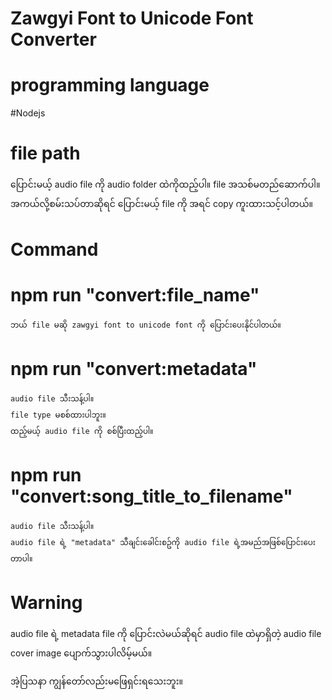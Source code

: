 # Zawgyi Font to Unicode Font Converter

# programming  language 
  #Nodejs

# file path
  ပြောင်းမယ့် audio file ကို audio folder ထဲကိုထည့်ပါ။ 
  file အသစ်မတည်ဆောက်ပါ။
  အကယ်လို့စမ်းသပ်တာဆိုရင် ပြောင်းမယ့် file ကို အရင် copy ကူးထားသင့်ပါတယ်။


# Command
  # npm run "convert:file_name"
    ဘယ် file မဆို zawgyi font to unicode font ကို ပြောင်းပေးနိုင်ပါတယ်။

  # npm run "convert:metadata"
    audio file သီးသန့်ပါ။ 
    file type မစစ်ထားပါဘူး။
    ထည့်မယ့် audio file ကို စစ်ပြီးထည့်ပါ။
  # npm run "convert:song_title_to_filename"
    audio file သီးသန့်ပါ။
    audio file ရဲ့ "metadata" သီချင်းခေါင်းစဥ်ကို audio file ရဲ့အမည်အဖြစ်ပြောင်းပေးတာပါ။

# Warning
  audio file ရဲ့ metadata file ကို ပြောင်းလဲမယ်ဆိုရင် audio file ထဲမှာရှိတဲ့ audio file cover image ပျောက်သွားပါလိမ့်မယ်။

  အဲ့ပြသနာ ကျွန်တော်လည်းမဖြေရှင်းရသေးဘူး။    


  
